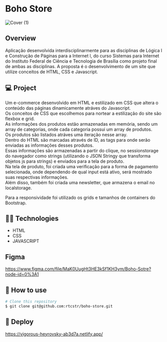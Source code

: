 # Boho Store

![Cover (1)](https://user-images.githubusercontent.com/52331000/131263507-d73f67e1-8633-4cf4-a8d8-8b6f0ff37203.png)

 
## Overview

Aplicação desenvolvida interdisciplinarmente para as disciplinas de Lógica l e Construção de Páginas para a Internet l, do curso Sistemas para Internet do Instituto Federal de Ciência e Tecnologia de Brasília como projeto final de ambas as disciplinas. 
A proposta é o desenvolvimento de um site que utilize conceitos de HTML, CSS e Javascript. 

## 💻 Project

Um e-commerce desenvolvido em HTML e estilizado em CSS que altera o conteúdo das páginas dinamicamente atráves do Javascript.<br>
Os conceitos de CSS que escolhemos para nortear a estilização do site são flexbox e grid.<br>
As informações dos produtos estão armazenadas em memória, sendo um array de categorias, onde cada categoria possui um array de produtos.<br> 
Os produtos são listados atráves uma iteração nesse array.<br>
Dentro do HTML são marcadas através de ID, as tags para onde serão enviadas as informações desses produtos.<br>
Essas informações são armazenadas a partir do clique, no sessionstorage do navegador como strings (utilizando o JSON Stringy que transforma objetos js para strings) e enviados para a tela de produto.<br> 
Na tela de produto, foi criada uma verificação para a forma de pagamento selecionada, onde dependendo de qual input está ativo, será mostrado suas respectivas informações.<br> 
Além disso, também foi criada uma newsletter, que armazena o email no localstorage.<br> 

Para a responsividade foi utilizado os grids e tamanhos de containers do Bootstrap.<br>

## 👨‍💻 Technologies

- HTML
- CSS
- JAVASCRIPT

## Figma
https://www.figma.com/file/MaK0UugHt3HE3kSf1KH3ym/Boho-Sotre?node-id=0%3A1


## 🚀 How to use

```bash
# Clone this repository
$ git clone git@github.com:rtcstr/boho-store.git

```
 ## 🔮 Deploy 
 https://vigorous-heyrovsky-ab3d7a.netlify.app/
 
